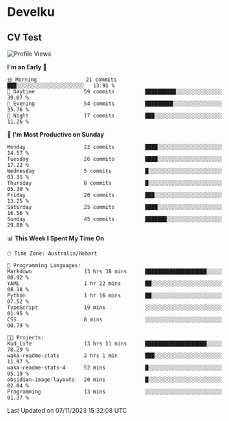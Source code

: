 <h1> Develku </h1>

<h2>CV Test</h2>

<!--START_SECTION:blog-->
<!--END_SECTION:blog-->

<!--START_SECTION:waka-->

![Profile Views](http://img.shields.io/badge/Profile%20Views-180-blue)

**I'm an Early 🐤**

```text
🌞 Morning                21 commits          ███░░░░░░░░░░░░░░░░░░░░░░   13.91 %
🌆 Daytime                59 commits          ██████████░░░░░░░░░░░░░░░   39.07 %
🌃 Evening                54 commits          █████████░░░░░░░░░░░░░░░░   35.76 %
🌙 Night                  17 commits          ███░░░░░░░░░░░░░░░░░░░░░░   11.26 %
```

📅 **I'm Most Productive on Sunday**

```text
Monday                   22 commits          ████░░░░░░░░░░░░░░░░░░░░░   14.57 %
Tuesday                  26 commits          ████░░░░░░░░░░░░░░░░░░░░░   17.22 %
Wednesday                5 commits           █░░░░░░░░░░░░░░░░░░░░░░░░   03.31 %
Thursday                 8 commits           █░░░░░░░░░░░░░░░░░░░░░░░░   05.30 %
Friday                   20 commits          ███░░░░░░░░░░░░░░░░░░░░░░   13.25 %
Saturday                 25 commits          ████░░░░░░░░░░░░░░░░░░░░░   16.56 %
Sunday                   45 commits          ███████░░░░░░░░░░░░░░░░░░   29.80 %
```

📊 **This Week I Spent My Time On**

```text
🕑︎ Time Zone: Australia/Hobart

💬 Programming Languages:
Markdown                 13 hrs 38 mins      ████████████████████░░░░░   80.92 %
YAML                     1 hr 22 mins        ██░░░░░░░░░░░░░░░░░░░░░░░   08.18 %
Python                   1 hr 16 mins        ██░░░░░░░░░░░░░░░░░░░░░░░   07.52 %
TypeScript               19 mins             ░░░░░░░░░░░░░░░░░░░░░░░░░   01.95 %
CSS                      8 mins              ░░░░░░░░░░░░░░░░░░░░░░░░░   00.79 %

🐱‍💻 Projects:
Kud_Life                 13 hrs 11 mins      ████████████████████░░░░░   78.29 %
waka-readme-stats        2 hrs 1 min         ███░░░░░░░░░░░░░░░░░░░░░░   11.97 %
waka-readme-stats-4      52 mins             █░░░░░░░░░░░░░░░░░░░░░░░░   05.19 %
obsidian-image-layouts   20 mins             █░░░░░░░░░░░░░░░░░░░░░░░░   02.04 %
Programming              13 mins             ░░░░░░░░░░░░░░░░░░░░░░░░░   01.37 %
```

Last Updated on 07/11/2023 15:32:08 UTC

<!--END_SECTION:waka-->
